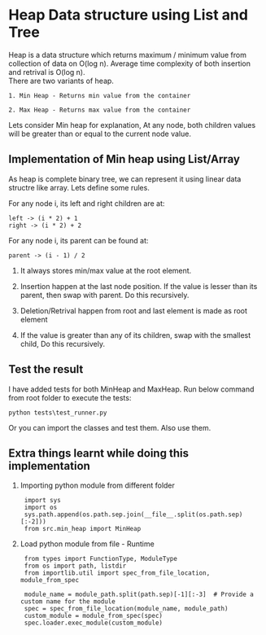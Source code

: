 # Heap Data structure using List and Tree

Heap is a data structure which returns maximum / minimum value from collection of data on O(log n). Average time complexity of both insertion and retrival is O(log n).  
There are two variants of heap.

    1. Min Heap - Returns min value from the container

    2. Max Heap - Returns max value from the container


Lets consider Min heap for explanation,
At any node, both children values will be greater than or equal to the current node value.

## Implementation of Min heap using List/Array
As heap is complete binary tree, we can represent it using linear data structre like array. Lets define some rules.

For any node i, its left and right children are at:  
```
left -> (i * 2) + 1  
right -> (i * 2) + 2
```

For any node i, its parent can be found at:  
```    
parent -> (i - 1) / 2
```
1. It always stores min/max value at the root element.

2. Insertion happen at the last node position. If the value is lesser than its parent, then swap with parent. Do this recursively.

3. Deletion/Retrival happen from root and last element is made as root element

4. If the value is greater than any of its children, swap with the smallest child, Do this recursively.


## Test the result
I have added tests for both MinHeap and MaxHeap. 
Run below command from root folder to execute the tests:
```
python tests\test_runner.py
```

Or you can import the classes and test them. Also use them.

## Extra things learnt while doing this implementation
1. Importing python module from different folder
   ```
    import sys
    import os
    sys.path.append(os.path.sep.join(__file__.split(os.path.sep)[:-2]))
    from src.min_heap import MinHeap
   ```


2. Load python module from file - Runtime
   ```
    from types import FunctionType, ModuleType
    from os import path, listdir
    from importlib.util import spec_from_file_location, module_from_spec

    module_name = module_path.split(path.sep)[-1][:-3]  # Provide a custom name for the module
    spec = spec_from_file_location(module_name, module_path)
    custom_module = module_from_spec(spec)
    spec.loader.exec_module(custom_module)
   ```